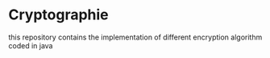 # Cryptographie
this repository contains the implementation of different encryption algorithm coded in java
